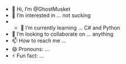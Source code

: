 - 👋 Hi, I’m @GhostMusket
- 👀 I’m interested in ... not sucking
- - 🌱 I’m currently learning ... C# and Python
- 💞️ I’m looking to collaborate on ... anything
- 📫 How to reach me ...
- 😄 Pronouns: ...
- ⚡ Fun fact: ...

<!---
GhostMusket/GhostMusket is a ✨ special ✨ repository because its `README.md` (this file) appears on your GitHub profile.
You can click the Preview link to take a look at your changes.
--->
